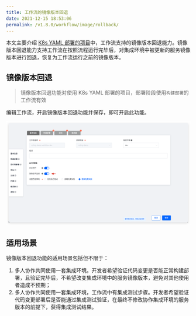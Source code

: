 ```yaml
---
title: 工作流的镜像版本回退
date: 2021-12-15 18:53:06
permalink: /v1.8.0/workflow/image/rollback/
---
```


本文主要介绍 [K8s YAML 部署的项目](/v1.8.0/project/k8s-yaml/)中，工作流支持的镜像版本回退能力。镜像版本回退能力支持工作流在按照流程运行完毕后，对集成环境中被更新的服务镜像版本进行回退，恢复为工作流运行之前的镜像版本。

## 镜像版本回退

> 镜像版本回退功能对使用 K8s YAML 部署的项目，部署阶段使用`构建部署`的工作流有效

编辑工作流，开启镜像版本回退功能并保存，即可开启此功能。

![K8s YAML 部署的项目](./_images/check_pipeline_setting.png)

## 适用场景

镜像版本回退功能的适用场景包括但不限于：

1. 多人协作共同使用一套集成环境。开发者希望验证代码变更是否能正常构建部署，且验证完毕后，不希望改变集成环境中的服务镜像版本，避免对其他使用者造成不预期；
2. 多人协作共同使用一套集成环境，工作流中有集成测试步骤。开发者希望验证代码变更部署后是否能通过集成测试验证，在最终不修改协作集成环境的服务版本的前提下，获得集成测试结果。
